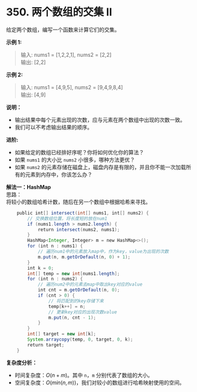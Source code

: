 
# 350. 两个数组的交集 II

给定两个数组，编写一个函数来计算它们的交集。  

**示例 1:**  

>输入: nums1 = [1,2,2,1], nums2 = [2,2]  
>输出: [2,2]

**示例 2:**  

>输入: nums1 = [4,9,5], nums2 = [9,4,9,8,4]  
>输出: [4,9]

**说明：**  

* 输出结果中每个元素出现的次数，应与元素在两个数组中出现的次数一致。
* 我们可以不考虑输出结果的顺序。

**进阶:**  

* 如果给定的数组已经排好序呢？你将如何优化你的算法？
* 如果 `nums1` 的大小比 `nums2` 小很多，哪种方法更优？
* 如果 `nums2` 的元素存储在磁盘上，磁盘内存是有限的，并且你不能一次加载所有的元素到内存中，你该怎么办？

**解法一：HashMap**  
思路：  
将较小的数组哈希计数，随后在另一个数组中根据哈希来寻找。

```Java
    public int[] intersect(int[] nums1, int[] nums2) {
        // 交换数组位置，将长度短的放在num1
        if (nums1.length > nums2.length) {
            return intersect(nums2, nums1);
        }
        HashMap<Integer, Integer> m = new HashMap<>();
        for (int n : nums1) {
            // 遍历num1中的元素放入map中，作为key，value为出现的次数
            m.put(n, m.getOrDefault(n, 0) + 1);
        }
        int k = 0;
        int[] temp = new int[nums1.length];
        for (int n : nums2) {
            // 遍历num2中的元素去map中取出key对应的value
            int cnt = m.getOrDefault(n, 0);
            if (cnt > 0) {
                // 将匹配到的key存储下来
                temp[k++] = n;
                // 更新key对应的出现次数value
                m.put(n, cnt - 1);
            }
        }
        int[] target = new int[k];
        System.arraycopy(temp, 0, target, 0, k);
        return target;
    }
```

**复杂度分析：**  

* 时间复杂度：$O(n+m)$。其中 `n`，`m` 分别代表了数组的大小。
* 空间复杂度：$O(min(n,m))$，我们对较小的数组进行哈希映射使用的空间。

